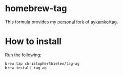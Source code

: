 # homebrew-tag

This formula provides my [personal fork](https://github.com/christopherthielen/tag) of [aykamko/tag](https://github.com/aykamko/tag).

# How to install

Run the following:

```
brew tap christopherthielen/tag-ag
brew install tag-ag
```
